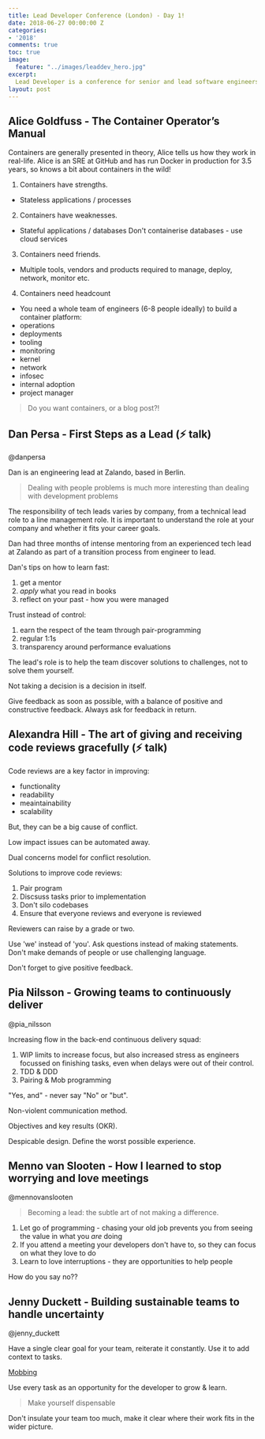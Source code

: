 ```yaml
---
title: Lead Developer Conference (London) - Day 1!
date: 2018-06-27 00:00:00 Z
categories:
- '2018'
comments: true
toc: true
image:
  feature: "../images/leaddev_hero.jpg"
excerpt: 
  Lead Developer is a conference for senior and lead software engineers. These are my raw notes from day one.
layout: post
---
```


## Alice Goldfuss - The Container Operator’s Manual

Containers are generally presented in theory, Alice tells us how they work in real-life. Alice is an SRE at GitHub and has run Docker in production for 3.5 years, so knows a bit about containers in the wild!

1) Containers have strengths.

 - Stateless applications / processes

2) Containers have weaknesses.

 - Stateful applications / databases
Don't containerise databases - use cloud services

3) Containers need friends.

 - Multiple tools, vendors and products required to manage, deploy, network, monitor etc.

4) Containers need headcount

 - You need a whole team of engineers (6-8 people ideally) to build a container platform:
  - operations
  - deployments
  - tooling
  - monitoring
  - kernel
  - network
  - infosec
  - internal adoption
  - project manager

> Do you want containers, or a blog post?!

## Dan Persa - First Steps as a Lead (⚡️ talk)

@danpersa

Dan is an engineering lead at Zalando, based in Berlin.

> Dealing with people problems is much more interesting than dealing with development problems

The responsibility of tech leads varies by company, from a technical lead role to a line management role. It is important to understand the role at your company and whether it fits your career goals.

Dan had three months of intense mentoring from an experienced tech lead at Zalando as part of a transition process from engineer to lead.

Dan's tips on how to learn fast:
 
 1) get a mentor
 2) _apply_ what you read in books
 3) reflect on your past - how you were managed

Trust instead of control:

 1) earn the respect of the team through pair-programming
 2) regular 1:1s
 3) transparency around performance evaluations

The lead's role is to help the team discover solutions to challenges, not to solve them yourself.

Not taking a decision is a decision in itself.

Give feedback as soon as possible, with a balance of positive and constructive feedback. Always ask for feedback in return.

## Alexandra Hill - The art of giving and receiving code reviews gracefully (⚡️ talk)

Code reviews are a key factor in improving:

 - functionality
 - readability
 - meaintainability
 - scalability

But, they can be a big cause of conflict.

Low impact issues can be automated away.

Dual concerns model for conflict resolution.

Solutions to improve code reviews:

1) Pair program
2) Discsuss tasks prior to implementation
3) Don't silo codebases
4) Ensure that everyone reviews and everyone is reviewed

Reviewers can raise by a grade or two.

Use 'we' instead of 'you'. Ask questions instead of making statements. Don't make demands of people or use challenging language.

Don't forget to give positive feedback.

## Pia Nilsson - Growing teams to continuously deliver

@pia_nilsson

Increasing flow in the back-end continuous delivery squad:

1) WIP limits to increase focus, but also increased stress as engineers focussed on finishing tasks, even when delays were out of their control.
2) TDD & DDD 
3) Pairing & Mob programming

"Yes, and" - never say "No" or "but".

Non-violent communication method.

Objectives and key results (OKR).

Despicable design. Define the worst possible experience.

## Menno van Slooten - How I learned to stop worrying and love meetings

@mennovanslooten

> Becoming a lead: the subtle art of not making a difference.

1) Let go of programming - chasing your old job prevents you from seeing the value in what you _are_ doing
2) If you attend a meeting your developers don't have to, so they can focus on what they love to do
3) Learn to love interruptions - they are opportunities to help people

How do you say no??

## Jenny Duckett - Building sustainable teams to handle uncertainty

@jenny_duckett

Have a single clear goal for your team, reiterate it constantly. Use it to add context to tasks.

[Mobbing](https://gdstechnology.blog.gov.uk/2016/09/08/our-top-12-mob-programming-tips-and-thoughts/)

Use every task as an opportunity for the developer to grow & learn.

> Make yourself dispensable

Don't insulate your team too much, make it clear where their work fits in the wider picture.